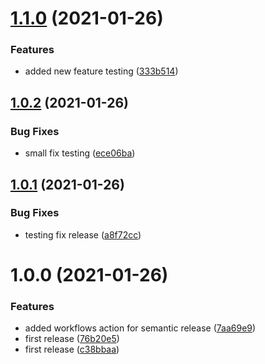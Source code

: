 # [1.1.0](https://github.com/29rohitkumar01/semanticVersionDemo/compare/v1.0.2...v1.1.0) (2021-01-26)


### Features

* added new feature testing ([333b514](https://github.com/29rohitkumar01/semanticVersionDemo/commit/333b514249fbe1ee40294337e971728a5cac3f0c))

## [1.0.2](https://github.com/29rohitkumar01/semanticVersionDemo/compare/v1.0.1...v1.0.2) (2021-01-26)


### Bug Fixes

* small fix testing ([ece06ba](https://github.com/29rohitkumar01/semanticVersionDemo/commit/ece06ba76f0f5d0c11cab4a53af4751c2875c34e))

## [1.0.1](https://github.com/29rohitkumar01/semanticVersionDemo/compare/v1.0.0...v1.0.1) (2021-01-26)


### Bug Fixes

* testing fix release ([a8f72cc](https://github.com/29rohitkumar01/semanticVersionDemo/commit/a8f72cc29f3bc8510dc4a10b21beeb47e29d8e99))

# 1.0.0 (2021-01-26)


### Features

* added workflows action for semantic release ([7aa69e9](https://github.com/29rohitkumar01/semanticVersionDemo/commit/7aa69e9da20e191038d0166525fc60c452bd10b7))
* first release ([76b20e5](https://github.com/29rohitkumar01/semanticVersionDemo/commit/76b20e54851aa5d34716b4f8cc59e0ad58d7fab3))
* first release ([c38bbaa](https://github.com/29rohitkumar01/semanticVersionDemo/commit/c38bbaa396703a5002297bb2a9517d304c50e215))

